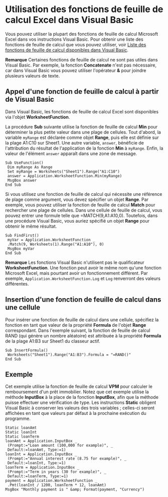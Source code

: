 
# Utilisation des fonctions de feuille de calcul Excel dans Visual Basic

Vous pouvez utiliser la plupart des fonctions de feuille de calcul Microsoft Excel dans vos instructions Visual Basic. Pour obtenir une liste des fonctions de feuille de calcul que vous pouvez utiliser, voir [Liste des fonctions de feuille de calcul disponibles dans Visual Basic](96fd33a5-bfae-3472-2dbd-e0f53d464ed8.md).


 **Remarque**  Certaines fonctions de feuille de calcul ne sont pas utiles dans Visual Basic. Par exemple, la fonction  **Concatenate** n'est pas nécessaire, car dans Visual Basic vous pouvez utiliser l'opérateur **&amp;** pour joindre plusieurs valeurs de texte.


## Appel d'une fonction de feuille de calcul à partir de Visual Basic

Dans Visual Basic, les fonctions de feuille de calcul Excel sont disponibles via l'objet  **WorksheetFunction**.

La procédure  **Sub** suivante utilise la fonction de feuille de calcul **Min** pour déterminer la plus petite valeur dans une plage de cellules. Tout d'abord, la variable `myRange` est déclarée comme objet **Range**, puis elle est définie sur la plage A1:C10 sur Sheet1. Une autre variable, `answer`, bénéficie de l'attribution du résultat de l'application de la fonction  **Min** à `myRange`. Enfin, la valeur de l'élément  `answer` apparaît dans une zone de message.




```
Sub UseFunction() 
 Dim myRange As Range 
 Set myRange = Worksheets("Sheet1").Range("A1:C10") 
 answer = Application.WorksheetFunction.Min(myRange) 
 MsgBox answer 
End Sub
```

Si vous utilisez une fonction de feuille de calcul qui nécessite une référence de plage comme argument, vous devez spécifier un objet  **Range**. Par exemple, vous pouvez utiliser la fonction de feuille de calcul **Match** pour rechercher une plage de cellules. Dans une cellule de feuille de calcul, vous pouvez entrer une formule telle que =MATCH(9,A1:A10,0). Toutefois, dans une procédure Visual Basic, vous auriez spécifié un objet **Range** pour obtenir le même résultat.




```
Sub FindFirst() 
 myVar = Application.WorksheetFunction _ 
 .Match(9, Worksheets(1).Range("A1:A10"), 0) 
 MsgBox myVar 
End Sub
```


 **Remarque**  Les fonctions Visual Basic n'utilisent pas le qualificateur  **WorksheetFunction**. Une fonction peut avoir le même nom qu'une fonction Microsoft Excel, mais pourtant avoir un fonctionnement différent. Par exemple, `Application.WorksheetFunction.Log` et `Log` renverront des valeurs différentes.


## Insertion d'une fonction de feuille de calcul dans une cellule

Pour insérer une fonction de feuille de calcul dans une cellule, spécifiez la fonction en tant que valeur de la propriété  **Formula** de l'objet **Range** correspondant. Dans l'exemple suivant, la fonction de feuille de calcul RAND (qui génère un nombre aléatoire) est attribuée à la propriété **Formula** de la plage A1:B3 sur Sheet1 du classeur actif.


```
Sub InsertFormula() 
 Worksheets("Sheet1").Range("A1:B3").Formula = "=RAND()" 
End Sub
```


## Exemple

Cet exemple utilise la fonction de feuille de calcul  **VPM** pour calculer le remboursement d'un prêt immobilier. Notez que cet exemple utilise la méthode **InputBox** à la place de la fonction **InputBox**, afin que la méthode puisse effectuer une vérification de type. Les instructions **Static** obligent Visual Basic à conserver les valeurs des trois variables ; celles-ci seront affichées en tant que valeurs par défaut à la prochaine exécution du programme.


```
Static loanAmt 
Static loanInt 
Static loanTerm 
loanAmt = Application.InputBox _ 
 (Prompt:="Loan amount (100,000 for example)", _ 
 Default:=loanAmt, Type:=1) 
loanInt = Application.InputBox _ 
 (Prompt:="Annual interest rate (8.75 for example)", _ 
 Default:=loanInt, Type:=1) 
loanTerm = Application.InputBox _ 
 (Prompt:="Term in years (30 for example)", _ 
 Default:=loanTerm, Type:=1) 
payment = Application.WorksheetFunction _ 
 .Pmt(loanInt / 1200, loanTerm * 12, loanAmt) 
MsgBox "Monthly payment is " &amp; Format(payment, "Currency")
```

